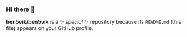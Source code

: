 ### Hi there 👋

**ben5vik/ben5vik** is a ✨ _special_ ✨ repository because its `README.md` (this file) appears on your GitHub profile.
